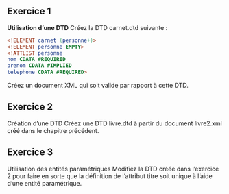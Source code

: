 ## Exercice 1
**Utilisation d’une DTD**
Créez la DTD carnet.dtd suivante :
```dtd
<!ELEMENT carnet (personne+)>
<!ELEMENT personne EMPTY>
<!ATTLIST personne
nom CDATA #REQUIRED
prenom CDATA #IMPLIED
telephone CDATA #REQUIRED>

```
Créez un document XML qui soit valide par rapport à cette DTD.

## Exercice 2
Création d’une DTD
Créez une DTD livre.dtd à partir du document livre2.xml créé dans le chapitre précédent.

## Exercice 3
Utilisation des entités paramétriques
Modifiez la DTD créée dans l’exercice 2 pour faire en sorte que la définition de l’attribut titre
soit unique à l’aide d’une entité paramétrique.